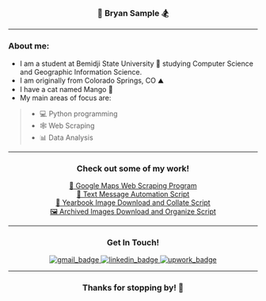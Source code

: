 ### <div align="middle">🌲 **Bryan Sample** 🏂 </div>

---

### About me:
- I am a student at Bemidji State University 🦫 studying Computer Science and Geographic Information Science.
- I am originally from Colorado Springs, CO ⛰️
- I have a cat named Mango 🥭
- My main areas of focus are:
>  - 💻 Python programming
>  - 🕸️ Web Scraping
>  - 📊 Data Analysis

---

### <div align="middle">Check out some of my work!</div>

<div align="middle">
<a href="https://github.com/bryanjsample/get-business-data-from-google-maps">🗻 Google Maps Web Scraping Program</a> </br>
</div>
<div align="middle">
<a href="https://github.com/bryanjsample/text-from-html-link">📱 Text Message Automation Script</a> </br>
</div>
<div align="middle">
<a href="https://github.com/bryanjsample/download-combine-yearbooks-archive">📖 Yearbook Image Download and Collate Script</a> </br>
</div>
<div align="middle">
<a href="https://github.com/bryanjsample/download_all_archive_images">🖼️ Archived Images Download and Organize Script</a> </br
</div>


---

### <div align="middle">Get In Touch!</div>

<div id="badges" align="middle">
  <a id="gmail" href="mailto:bryanjsample@gmail.com">
    <img src="https://img.shields.io/badge/Gmail-D14836?style=for-the-badge&logo=gmail&logoColor=white" alt="gmail_badge"/>
  </a>
  <a id="linkedin" href="https://www.linkedin.com/in/bryanjsample">
    <img src="https://img.shields.io/badge/LinkedIn-0077B5?style=for-the-badge&logo=linkedin&logoColor=white" alt="linkedin_badge"/>
  </a>
  <a id="upwork" href="https://www.upwork.com/freelancers/~01f7a0c158d2207cdf">
    <img src="https://img.shields.io/badge/UpWork-6FDA44?style=for-the-badge&logo=Upwork&logoColor=white" alt="upwork_badge"/>
  </a>
</div>

---

### <div align="middle">Thanks for stopping by! 👋 </div>

